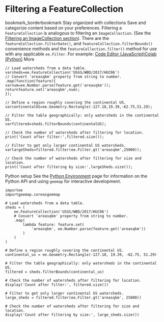  
#  Filtering a FeatureCollection
bookmark_borderbookmark Stay organized with collections  Save and categorize content based on your preferences.
Filtering a `FeatureCollection` is analogous to filtering an `ImageCollection`. (See the [Filtering an ImageCollection section](https://developers.google.com/earth-engine/guides/ic_filtering)). There are the `featureCollection.filterDate()`, and `featureCollection.filterBounds()` convenience methods and the `featureCollection.filter()` method for use with any applicable `ee.Filter`. For example:
[Code Editor (JavaScript)](https://developers.google.com/earth-engine/guides/feature_collection_filtering#code-editor-javascript-sample)[Colab (Python)](https://developers.google.com/earth-engine/guides/feature_collection_filtering#colab-python-sample) More
```
// Load watersheds from a data table.
varsheds=ee.FeatureCollection('USGS/WBD/2017/HUC06')
// Convert 'areasqkm' property from string to number.
.map(function(feature){
varnum=ee.Number.parse(feature.get('areasqkm'));
returnfeature.set('areasqkm',num);
});

// Define a region roughly covering the continental US.
varcontinentalUS=ee.Geometry.Rectangle(-127.18,19.39,-62.75,51.29);

// Filter the table geographically: only watersheds in the continental US.
varfiltered=sheds.filterBounds(continentalUS);

// Check the number of watersheds after filtering for location.
print('Count after filter:',filtered.size());

// Filter to get only larger continental US watersheds.
varlargeSheds=filtered.filter(ee.Filter.gt('areasqkm',25000));

// Check the number of watersheds after filtering for size and location.
print('Count after filtering by size:',largeSheds.size());
```
Python setup
See the [ Python Environment](https://developers.google.com/earth-engine/guides/python_install) page for information on the Python API and using `geemap` for interactive development.
```
importee
importgeemap.coreasgeemap
```
```
# Load watersheds from a data table.
sheds = (
    ee.FeatureCollection('USGS/WBD/2017/HUC06')
    # Convert 'areasqkm' property from string to number.
    .map(
        lambda feature: feature.set(
            'areasqkm', ee.Number.parse(feature.get('areasqkm'))
        )
    )
)

# Define a region roughly covering the continental US.
continental_us = ee.Geometry.Rectangle(-127.18, 19.39, -62.75, 51.29)

# Filter the table geographically: only watersheds in the continental US.
filtered = sheds.filterBounds(continental_us)

# Check the number of watersheds after filtering for location.
display('Count after filter:', filtered.size())

# Filter to get only larger continental US watersheds.
large_sheds = filtered.filter(ee.Filter.gt('areasqkm', 25000))

# Check the number of watersheds after filtering for size and location.
display('Count after filtering by size:', large_sheds.size())
```

